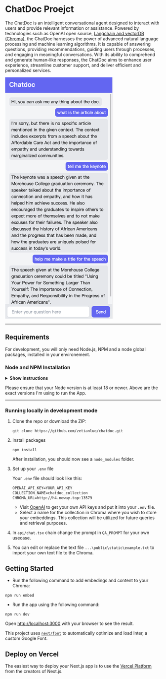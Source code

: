 # ChatDoc Proejct
The ChatDoc is an intelligent conversational agent designed to interact with users and provide relevant information or assistance. Powered by technologies such as OpenAI open source, [Langchain and vectorDB (Chroma)](https://blog.langchain.dev/langchain-chroma/), the ChatDoc harnesses the power of advanced natural language processing and machine learning algorithms.  It is capable of answering questions, providing recommendations, guiding users through processes, and engaging in meaningful conversations. With its ability to comprehend and generate human-like responses, the ChatDoc aims to enhance user experience, streamline customer support, and deliver efficient and personalized services.

![Example screenshot](./images/mobile_frontend.png)

---
## Requirements

For development, you will only need Node.js, NPM and a node global packages, installed in your environement.

### Node and NPM Installation

<details><summary><b>Show instructions</b></summary>

- #### Node installation on Windows

  Just go on [official Node.js website](https://nodejs.org/) and download the installer.
Also, be sure to have `git` available in your PATH, `npm` might need it (You can find git [here](https://git-scm.com/)).

- #### Node installation on Linux

  You can install nodejs and npm easily with apt install, just execute the following commands..
      ```sh
      $ sudo apt install nodejs
      $ sudo apt install npm
      ```

- #### Other Operating Systems
  You can find more information about the installation on the [official Node.js website](https://nodejs.org/) and the [official NPM website](https://npmjs.org/).

If your installation was successful, you should be able to run the following command:
- Node.js
    ```
    $ node --version
    v18.16.0
    ```
- NPM
   ```
   $ npm --version
   9.5.1
   ```

If you need to update `npm`, just run the following commands.

    ```
    $ npm update -g next
    ```

</details>

Please ensure that your Node version is at least 18 or newer. Above are the exact versions I'm using to run the App.

---

### Running locally in development mode

1. Clone the repo or download the ZIP:

    ```
    git clone https://github.com/zetianluo/chatdoc.git
    ```

2. Install packages
    
    ```
    npm install
    ```

    After installation, you should now see a `node_modules` folder.

3. Set up your `.env` file

    Your `.env` file should look like this:

    ```
    OPENAI_API_KEY=YOUR_API_KEY
    COLLECTION_NAME=chatdoc_collection
    CHROMA_URL=http://h4.noway.top:13579
    ```

    - Visit [OpenAI](https://help.openai.com/en/articles/4936850-where-do-i-find-my-secret-api-key) to get your own API keys and put it into your `.env` file.
    - Select a name for the collection in Chroma where you wish to store your embeddings. This collection will be utilized for future queries and retrieval purposes.

4. In `api/chat.tsx` chain change the prompt in `QA_PROMPT` for your own usecase. 

5. You can edit or replace the text file `...\public\static\example.txt` to import your own text file to the Chroma.

## Getting Started

- Run the following command to add embedings and content to your Chroma:

```
npm run embed
```

- Run the app using the following command:

```
npm run dev
```

Open [http://localhost:3000](http://localhost:3000) with your browser to see the result.

This project uses [`next/font`](https://nextjs.org/docs/basic-features/font-optimization) to automatically optimize and load Inter, a custom Google Font.

## Deploy on Vercel

The easiest way to deploy your Next.js app is to use the [Vercel Platform](https://vercel.com/new?utm_medium=default-template&filter=next.js&utm_source=create-next-app&utm_campaign=create-next-app-readme) from the creators of Next.js.